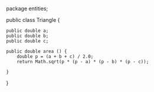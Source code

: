 package entities;

public class Triangle {
    
	public double a;
	public double b;
	public double c;
	
	public double area () {
		double p = (a + b + c) / 2.0;
		return Math.sqrt(p * (p - a) * (p - b) * (p - c));
		
	}
}

